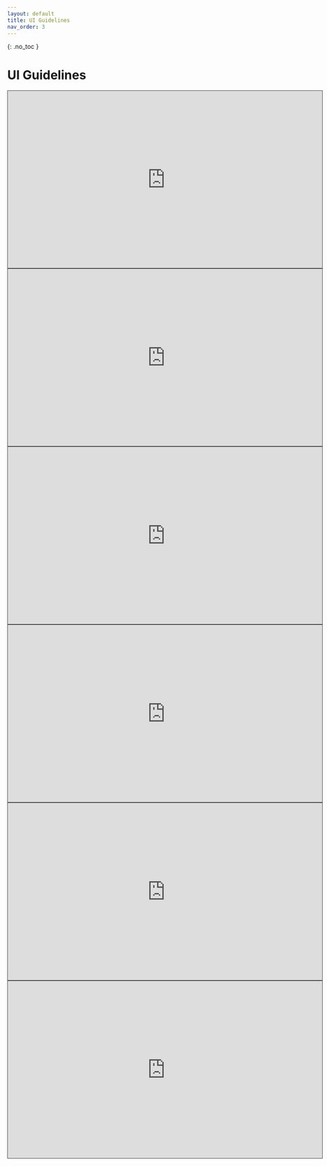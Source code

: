 ```yaml
---
layout: default
title: UI Guidelines
nav_order: 3
---
```


{: .no_toc }

# UI Guidelines

<iframe src="https://solent.cloud.panopto.eu/Panopto/Pages/Embed.aspx?id=3e36a1b3-2913-4b3a-8189-af4d00e5d3ba&autoplay=false&offerviewer=true&showtitle=true&showbrand=false&captions=true&interactivity=all" height="405" width="720" style="border: 1px solid #464646;" allowfullscreen allow="autoplay"></iframe>

<iframe src="https://solent.cloud.panopto.eu/Panopto/Pages/Embed.aspx?id=0f2944c8-ab68-4528-9c22-af5600f22095&autoplay=false&offerviewer=true&showtitle=true&showbrand=false&captions=true&interactivity=all" height="405" width="720" style="border: 1px solid #464646;" allowfullscreen allow="autoplay"></iframe>

<iframe src="https://solent.cloud.panopto.eu/Panopto/Pages/Embed.aspx?id=41788de6-9b97-4c0e-acf6-af5600f220d3&autoplay=false&offerviewer=true&showtitle=true&showbrand=false&captions=true&interactivity=all" height="405" width="720" style="border: 1px solid #464646;" allowfullscreen allow="autoplay"></iframe>

<iframe src="https://solent.cloud.panopto.eu/Panopto/Pages/Embed.aspx?id=1912e42e-1831-4286-826e-af5600f2206c&autoplay=false&offerviewer=true&showtitle=true&showbrand=false&captions=true&interactivity=all" height="405" width="720" style="border: 1px solid #464646;" allowfullscreen allow="autoplay"></iframe>

<iframe src="https://solent.cloud.panopto.eu/Panopto/Pages/Embed.aspx?id=e9ce85b4-429f-45ef-9ba8-af5600f2202e&autoplay=false&offerviewer=true&showtitle=true&showbrand=false&captions=true&interactivity=all" height="405" width="720" style="border: 1px solid #464646;" allowfullscreen allow="autoplay"></iframe>

<iframe src="https://solent.cloud.panopto.eu/Panopto/Pages/Embed.aspx?id=9c741328-b4a7-425d-bc1d-af5600f22008&autoplay=false&offerviewer=true&showtitle=true&showbrand=false&captions=true&interactivity=all" height="405" width="720" style="border: 1px solid #464646;" allowfullscreen allow="autoplay"></iframe>







